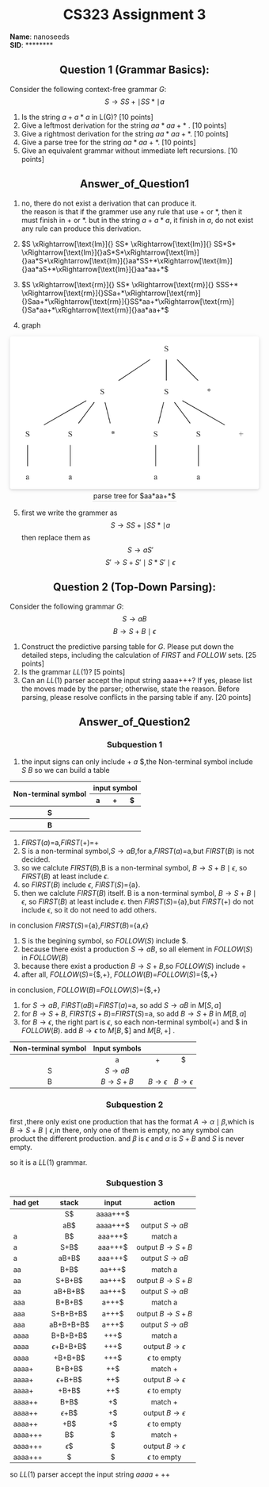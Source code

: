 <!-- 
 * @Github: https://github.com/Certseeds/CS323_Compilers_2020F
 * @Organization: SUSTech
 * @Author: nanoseeds
 * @Date: 2020-10-17 17:51:12
 * @LastEditors: nanoseeds
 * @LastEditTime: 2020-10-18 20:16:21
 * @License: CC-BY-NC-SA_V4_0 or any later version 
-->

# CS323 Assignment 3

**Name**: nanoseeds  
**SID**: \*\*\*\*\*\*\*\*

## Question 1 (Grammar Basics):

Consider the following context-free grammar $G$:
$$S \to SS+ \mid SS* \mid a$$

1. Is the string $a+a*a$ in L(G)? [10 points]
2. Give a leftmost derivation for the string $aa*aa+*$ . [10 points]
3. Give a rightmost derivation for the string $aa*aa+*$. [10 points]
4. Give a parse tree for the string $aa*aa+*$. [10 points]
5. Give an equivalent grammar without immediate left recursions. [10 points]

## Answer_of_Question1

1. no, there do not exist a derivation that can produce it.  
    the reason is that if the grammer use any rule that use $+$ or $*$, then it must finish in $+$ or $*$. but in the string $a+a*a$, it finish in $a$, do not exist any rule can produce this derivation.

2. $S \xRightarrow[\text{lm}]{} SS* \xRightarrow[\text{lm}]{} SS*S* \xRightarrow[\text{lm}]{}aS*S*\xRightarrow[\text{lm}]{}aa*S*\xRightarrow[\text{lm}]{}aa*SS+*\xRightarrow[\text{lm}]{}aa*aS+*\xRightarrow[\text{lm}]{}aa*aa+*$

3. $S \xRightarrow[\text{rm}]{} SS* \xRightarrow[\text{rm}]{} SSS+* \xRightarrow[\text{rm}]{}SSa+*\xRightarrow[\text{rm}]{}Saa+*\xRightarrow[\text{rm}]{}SS*aa+*\xRightarrow[\text{rm}]{}Sa*aa+*\xRightarrow[\text{rm}]{}aa*aa+*$

4. graph

<div>
  <img src="./Question1_04_01.png"><br />
  <div>parse tree for $aa*aa+*$</div>
</div>

5. first we write the grammer as 
$$S \to SS+ \mid SS* \mid a$$
then replace them as
$$S \to aS'$$
$$S' \to S+S'\mid S*S'\mid \epsilon$$

## Question 2 (Top-Down Parsing):
Consider the following grammar $G$:
$$S \to aB$$
$$B \to S+B \mid  \epsilon$$

1. Construct the predictive parsing table for $G$. Please put down the detailed
steps, including the calculation of $FIRST$ and $FOLLOW$ sets. [25 points]
2. Is the grammar $LL(1)$? [5 points]
3. Can an $LL(1)$ parser accept the input string aaaa+++? If yes, please list the
moves made by the parser; otherwise, state the reason. Before parsing, please
resolve conflicts in the parsing table if any. [20 points]

## Answer_of_Question2

### Subquestion 1

1. the input signs can only include $+$ $a$ $\$$,the Non-terminal symbol include $S$ $B$
so we can build a table


<table>
  <thead>
    <tr>
      <th rowspan="2">Non-terminal symbol</th>
      <th colspan="3">input symbol</th>
    </tr>
    <tr>
      <th>a</th>
      <th>+</th>
      <th>$</th>
    </tr>
  </thead>
  <tbody>
    <tr>
      <th>S</th>
      <td></td>
      <td></td>
      <td></td>
    </tr>
    <tr>
      <th>B</th>
      <td></td>
      <td></td>
      <td></td>
    </tr>
  </tbody>
</table>

1. $FIRST(a)$=a,$FIRST(+)$=+
2. S is a non-terminal symbol,$S \to aB$,for a,$FIRST(a)$=a,but $FIRST(B)$ is not decided.
3. so we calclute $FIRST(B)$,B is a non-terminal symbol, $B \to S+B \mid \epsilon$, so $FIRST(B)$ at least include $\epsilon$.
4. so $FIRST(B)$ include $\epsilon$, $FIRST(S)$={a}.
5. then we calclute $FIRST(B)$ itself. B is a non-terminal symbol, $B \to S+B \mid \epsilon$, so $FIRST(B)$ at least include $\epsilon$. then $FIRST(S)$={a},but $FIRST(+)$ do not include $\epsilon$, so it do not need to add others.  

in conclusion $FIRST(S)$={a},$FIRST(B)$={a,$\epsilon$}

1. S is the begining symbol, so $FOLLOW(S)$ include $\$$.
2. because there exist a production $S \to aB$, so all element in $FOLLOW(S)$ in $FOLLOW(B)$  
3. because there exist a production $B \to S+B$,so $FOLLOW(S)$ include +
4. after all, $FOLLOW(S)$={$\$$,+}, $FOLLOW(B)$=$FOLLOW(S)$={$\$$,+}

in conclusion, $FOLLOW(B)$=$FOLLOW(S)$={$\$$,+}

1. for $S \to aB$, $FIRST(aB)$=$FIRST(a)$=a, so add $S \to aB$ in $M[S,a]$
2. for $B \to S+B$, $FIRST(S+B)$=$FIRST(S)$=a, so add $B \to S+B$ in $M[B,a]$
3. for $B \to \epsilon$, the right part is $\epsilon$, so each non-terminal symbol(+) and $\$$ in $FOLLOW(B)$. add $B \to \epsilon$ to $M[B,\$]$ and $M[B,+]$ .



| Non-terminal symbol | Input symbols |                  |                  |
| :-----------------: | :-----------: | :--------------: | :--------------: |
|                     |       a       |        +         |       $\$$       |
|          S          |  $S \to aB$   |                  |                  |
|          B          |  $B \to S+B$  | $B \to \epsilon$ | $B \to \epsilon$ |

### Subquestion 2

first ,there only exist one production that has the format $A \to \alpha \mid \beta$,which is $B \to S+B \mid \epsilon$,in there, only one of them is empty, no any symbol can product the different production. and $\beta$ is $\epsilon$ and $\alpha$ is $S+B$ and $S$ is never empty.

so it is a $LL(1)$ grammar.

### Subquestion 3

| had  get |        stack         |    input    |         action          |
| :------- | :------------------: | :---------: | :---------------------: |
|          |        S$\$$         | aaaa+++$\$$ |                         |
|          |        aB$\$$        | aaaa+++$\$$ |    output $S \to aB$    |
| a        |        B$\$$         | aaa+++$\$$  |         match a         |
| a        |       S+B$\$$        | aaa+++$\$$  |   output $B \to S+B$    |
| a        |       aB+B$\$$       | aaa+++$\$$  |    output $S \to aB$    |
| aa       |       B+B$\$$        |  aa+++$\$$  |         match a         |
| aa       |      S+B+B$\$$       |  aa+++$\$$  |   output $B \to S+B$    |
| aa       |      aB+B+B$\$$      |  aa+++$\$$  |    output $S \to aB$    |
| aaa      |      B+B+B$\$$       |  a+++$\$$   |         match a         |
| aaa      |     S+B+B+B$\$$      |  a+++$\$$   |   output $B \to S+B$    |
| aaa      |     aB+B+B+B$\$$     |  a+++$\$$   |    output $S \to aB$    |
| aaaa     |     B+B+B+B$\$$      |   +++$\$$   |         match a         |
| aaaa     | $\epsilon$+B+B+B$\$$ |   +++$\$$   | output $B \to \epsilon$ |
| aaaa     |      +B+B+B$\$$      |   +++$\$$   |   $\epsilon$ to empty   |
| aaaa+    |      B+B+B$\$$       |   ++$\$$    |         match +         |
| aaaa+    |  $\epsilon$+B+B$\$$  |   ++$\$$    | output $B \to \epsilon$ |
| aaaa+    |       +B+B$\$$       |   ++$\$$    |   $\epsilon$ to empty   |
| aaaa++   |       B+B$\$$        |    +$\$$    |         match +         |
| aaaa++   |   $\epsilon$+B$\$$   |    +$\$$    | output $B \to \epsilon$ |
| aaaa++   |        +B$\$$        |    +$\$$    |   $\epsilon$ to empty   |
| aaaa+++  |        B$\$$         |    $\$$     |         match +         |
| aaaa+++  |    $\epsilon$$\$$    |    $\$$     | output $B \to \epsilon$ |
| aaaa+++  |         $\$$         |    $\$$     |   $\epsilon$ to empty   |

so $LL(1)$ parser accept the input string $aaaa+++$

<style type="text/css">
h1,h2,h3,div,table{
  text-align: center;
}
div>div {
  text-align: center;
  border-bottom: 1px solid #d9d9d9;
  display: inline-block;
  padding: 2px;
}
div>img{
  border-radius: 0.3125em;
  box-shadow: 0 2px 4px 0 rgba(34,36,38,.12),0 2px 10px 0 rgba(34,36,38,.08);
}
</style>
